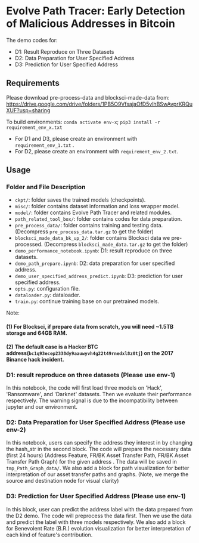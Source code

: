 # Evolve Path Tracer: Early Detection of Malicious Addresses in Bitcoin
The demo codes for:
+ D1: Result Reproduce on Three Datasets
+ D2: Data Preparation for User Specified Address
+ D3: Prediction for User Specified Address

## Requirements
Please download pre-process-data and blocksci-made-data from:
https://drive.google.com/drive/folders/1PB5O9VfsajaOfD5vlhBSwAvprKRQuXUF?usp=sharing

To build environments:
`conda activate env-x`;
`pip3 install -r requirement_env_x.txt`

+ For D1 and D3, please create an environment with `requirement_env_1.txt` .
+ For D2, please create an environment with `requirement_env_2.txt`.


## Usage
### Folder and File Description
+ `ckpt/`: folder saves the trained models (checkpoints).
+ `misc/`: folder contains dataset information and loss wrapper model.
+ `model/`: folder contains Evolve Path Tracer and related modules.
+ `path_related_tool_box/`: folder contains codes for data preparation.
+ `pre_process_data/`: folder contains training and testing data. (Decompress `pre_process_data.tar.gz` to get the folder)
+ `blocksci_made_data_bk_up_2/`: folder contains Blocksci data we pre-processed. (Decompress `blocksci_made_data.tar.gz` to get the folder)
+ `demo_performance_notebook.ipynb`: D1: result reproduce on three datasets.
+ `demo_path_prepare.ipynb`: D2: data preparation for user specified address.
+ `demo_user_specified_address_predict.ipynb`: D3: prediction for user specified address.
+ `opts.py`: configuration file.
+ `dataloader.py`: dataloader.
+ `train.py`: continue training base on our pretrained models.

Note: 
#### (1) For Blocksci, if prepare data from scratch, you will need ~1.5TB storage and 64GB RAM.
#### (2) The default case is a Hacker BTC address(`bc1q93ecep2338dy9aauwyvh4g22t49rnedxl8z0tj`) on the 2017 Binance hack incident.

### D1: result reproduce on three datasets (Please use env-1)
In this notebook, the code will first load three models on 'Hack', 'Ransomware', and 'Darknet' datasets.
Then we evaluate their performance respectively.
The warning signal is due to the incompatibility between jupyter and our environment.


### D2: Data Preparation for User Specified Address (Please use env-2)
In this notebook, users can specify the address they interest in by changing the hash_str in the second block.
The code will prepare the necessary data (first 24 hours) (Address Feature, FR/BK Asset Transfer Path, FR/BK Asset Transfer Path Graph) for the given address .
The data will be saved in `tmp_Path_Graph_data/`.
We also add a block for path visualization for better interpretation of our asset transfer paths and graphs.
(Note, we merge the source and destination node for visual clarity)

### D3: Prediction for User Specified Address (Please use env-1)
In this block, user can predict the address label with the data prepared from the D2 demo.
The code will preprocess the data first.
Then we use the data and predict the label with three models respectively.
We also add a block for Benevolent Rate (B.R.) evolution visualization for better interpretation of each kind of feature's contribution.
